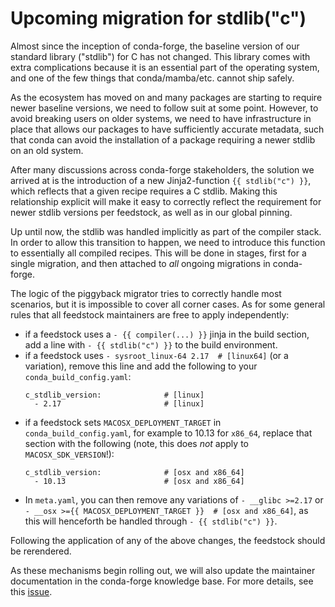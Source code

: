 # Upcoming migration for stdlib("c")

Almost since the inception of conda-forge, the baseline version of our standard
library ("stdlib") for C has not changed. This library comes with extra
complications because it is an essential part of the operating system, and one
of the few things that conda/mamba/etc. cannot ship safely.

As the ecosystem has moved on and many packages are starting to require newer
baseline versions, we need to follow suit at some point. However, to avoid
breaking users on older systems, we need to have infrastructure in place that
allows our packages to have sufficiently accurate metadata, such that conda can
avoid the installation of a package requiring a newer stdlib on an old system.

After many discussions across conda-forge stakeholders, the solution we arrived
at is the introduction of a new Jinja2-function `{{ stdlib("c") }}`, which
reflects that a given recipe requires a C stdlib. Making this relationship
explicit will make it easy to correctly reflect the requirement for newer
stdlib versions per feedstock, as well as in our global pinning.

Up until now, the stdlib was handled implicitly as part of the compiler stack.
In order to allow this transition to happen, we need to introduce this function
to essentially all compiled recipes. This will be done in stages, first for a
single migration, and then attached to _all_ ongoing migrations in conda-forge.

The logic of the piggyback migrator tries to correctly handle most scenarios,
but it is impossible to cover all corner cases. As for some general rules that
all feedstock maintainers are free to apply independently:

- if a feedstock uses a `- {{ compiler(...) }}` jinja in the build section,
  add a line with `- {{ stdlib("c") }}` to the build environment.
- if a feedstock uses `- sysroot_linux-64 2.17  # [linux64]` (or a variation),
  remove this line and add the following to your `conda_build_config.yaml`:
  ```
  c_stdlib_version:              # [linux]
    - 2.17                       # [linux]
  ```
- if a feedstock sets `MACOSX_DEPLOYMENT_TARGET` in `conda_build_config.yaml`,
  for example to 10.13 for `x86_64`, replace that section with the following
  (note, this does _not_ apply to `MACOSX_SDK_VERSION`!):
  ```
  c_stdlib_version:              # [osx and x86_64]
    - 10.13                      # [osx and x86_64]
  ```
- In `meta.yaml`, you can then remove any variations of `- __glibc >=2.17` or
  `- __osx >={{ MACOSX_DEPLOYMENT_TARGET }}  # [osx and x86_64]`, as this will
  henceforth be handled through `- {{ stdlib("c") }}`.

Following the application of any of the above changes, the feedstock should be
rerendered.

As these mechanisms begin rolling out, we will also update the maintainer
documentation in the conda-forge knowledge base. For more details, see this
[issue](https://github.com/conda-forge/conda-forge.github.io/issues/2102).
